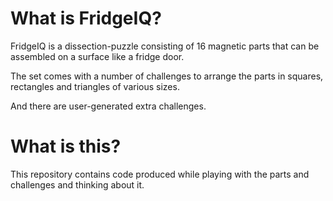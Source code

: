 # What is FridgeIQ?
FridgeIQ is a dissection-puzzle consisting of 16 magnetic parts that can be assembled on a surface like a fridge door.

The set comes with a number of challenges to arrange the parts in squares, rectangles and triangles of various sizes.

And there are user-generated extra challenges.

# What is this?
This repository contains code produced while playing with the parts and challenges and thinking about it.
